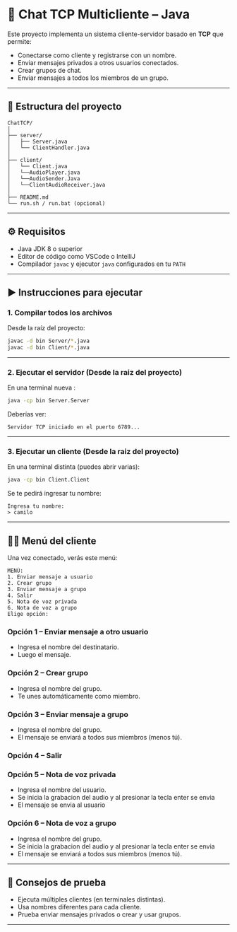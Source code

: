 
# 💬 Chat TCP Multicliente – Java

Este proyecto implementa un sistema cliente-servidor basado en **TCP** que permite:

- Conectarse como cliente y registrarse con un nombre.
- Enviar mensajes privados a otros usuarios conectados.
- Crear grupos de chat.
- Enviar mensajes a todos los miembros de un grupo.

---

## 📁 Estructura del proyecto

```
ChatTCP/
│
├── server/
│   ├── Server.java
│   └── ClientHandler.java
│
├── client/
│   └── Client.java
│   └──AudioPlayer.java
│   └──AudioSender.Java
│   └──ClientAudioReceiver.java
│
├── README.md
└── run.sh / run.bat (opcional)
```

---

## ⚙️ Requisitos

- Java JDK 8 o superior  
- Editor de código como VSCode o IntelliJ  
- Compilador `javac` y ejecutor `java` configurados en tu `PATH`

---

## ▶️ Instrucciones para ejecutar

### 1. Compilar todos los archivos

Desde la raíz del proyecto:

```bash
javac -d bin Server/*.java 
javac -d bin Client/*.java
```

---

### 2. Ejecutar el servidor (Desde la raiz del proyecto)

En una terminal nueva :

```bash
java -cp bin Server.Server
```

Deberías ver:

```
Servidor TCP iniciado en el puerto 6789...
```

---

### 3. Ejecutar un cliente (Desde la raiz del proyecto)

En una terminal distinta (puedes abrir varias):

```bash
java -cp bin Client.Client
```

Se te pedirá ingresar tu nombre:

```
Ingresa tu nombre:
> camilo
```

---

## 🧑‍💻 Menú del cliente

Una vez conectado, verás este menú:

```
MENÚ:
1. Enviar mensaje a usuario
2. Crear grupo
3. Enviar mensaje a grupo
4. Salir
5. Nota de voz privada
6. Nota de voz a grupo
Elige opción:
```

### Opción 1 – Enviar mensaje a otro usuario

- Ingresa el nombre del destinatario.
- Luego el mensaje.

### Opción 2 – Crear grupo

- Ingresa el nombre del grupo.
- Te unes automáticamente como miembro.

### Opción 3 – Enviar mensaje a grupo

- Ingresa el nombre del grupo.
- El mensaje se enviará a todos sus miembros (menos tú).

### Opción 4 – Salir

### Opción 5 – Nota de voz privada

- Ingresa el nombre del usuario.
- Se inicia la grabacion del audio y al presionar la tecla enter se envia
- El mensaje se envia al usuario

### Opción 6 – Nota de voz a grupo

- Ingresa el nombre del grupo.
- Se inicia la grabacion del audio y al presionar la tecla enter se envia
- El mensaje se enviará a todos sus miembros (menos tú).

---

## 🧪 Consejos de prueba

- Ejecuta múltiples clientes (en terminales distintas).
- Usa nombres diferentes para cada cliente.
- Prueba enviar mensajes privados o crear y usar grupos.

---


